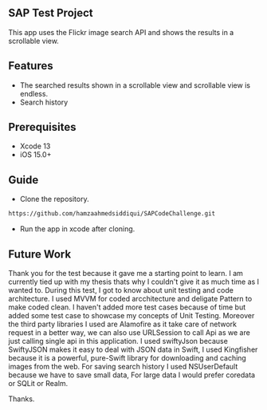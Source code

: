 
## SAP Test Project

This app uses the Flickr image search API and shows the
results in a scrollable view.

## Features

- The searched results shown in a scrollable view and scrollable view is endless.
- Search history 

## Prerequisites
- Xcode 13
- iOS 15.0+

## Guide

- Clone the repository.
```sh
https://github.com/hamzaahmedsiddiqui/SAPCodeChallenge.git
```
- Run the app in xcode after cloning.


## Future Work

Thank you for the test because it gave me a starting point to learn. I am currently tied up with my thesis thats why I couldn't give it as much time as I wanted to. During this test, I got to know about unit testing and code architecture. I used MVVM for coded arcchitecture and deligate Pattern to make coded clean. I haven't added more test cases because of time but added some test case to showcase my concepts of Unit Testing. Moreover the third party libraries I used are Alamofire as it take care of network request in a better way, we can also use URLSession to call Api as we are just calling single api in this application. I used swiftyJson because SwiftyJSON makes it easy to deal with JSON data in Swift, I used Kingfisher because it is a powerful, pure-Swift library for downloading and caching images from the web. For saving search history I used NSUserDefault because we have to save small data, For large data I would prefer coredata or SQLit or Realm.


Thanks.
